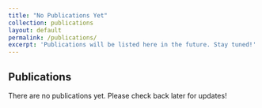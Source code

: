 ```yaml
---
title: "No Publications Yet"
collection: publications
layout: default
permalink: /publications/
excerpt: 'Publications will be listed here in the future. Stay tuned!'
---
```


## Publications

There are no publications yet. Please check back later for updates!
